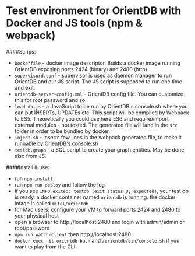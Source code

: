 # Test environment for OrientDB with Docker and JS tools (npm & webpack)

####Scrips:
  * ```Dockerfile``` - docker image descriptor. Builds a docker image running OrientDB exposing ports 2424 (binary) and 2480 (http)
  * ```supervisord.conf``` - supervisor is used as daemon manager to run OrientDB and our JS script. The JS script is supposed to run one time and exit. 
  * ```orientdb-server-config.xml``` - OrientDB config file. You can customize this for root password and so.
  * ```load-db.js``` - a JavaScript to be run by OrientDB's console.sh where you can put INSERTs, UPDATEs etc. This script will be compiled by Webpack to ES5. Theoretically you could use here ES6 and require/import external modules - not tested. The generated file will land in the ```src``` folder in order to be bundled by docker.
  * ```inject.sh``` - inserts few lines in the webpack generated file, to make it runnable by OrientDB's console.sh
  * ```testdb.graph``` - a SQL script to create your graph entities. May be done also from JS.

####Install & use: 
  * run ```npm install``` 
  * run ```npm run deploy``` and follow the log
  * if you see ```INFO exited: testdb (exit status 0; expected)```, your test db is ready. a docker container named ```orientdb``` is running. the docker image is called ```mitel/orientdb```
  * for Mac users: configure your VM to forward ports 2424 and 2480 to your physical host
  * open a browser to http://localhost:2480 and login with admin/admin or root/password
  * ```npm run watch-client``` then http://localhost:2480
  * ```docker exec -it orientdb bash``` and ```/orientdb/bin/console.sh``` if you want to play from the CLI
